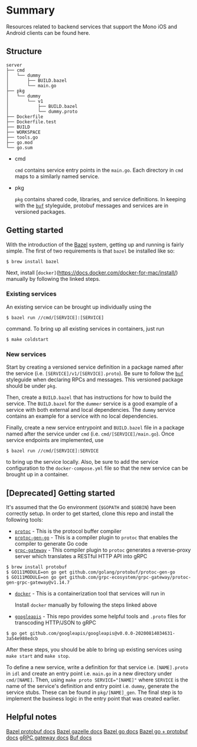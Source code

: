 # Summary

Resources related to backend services that support the Mono iOS and Android clients can be found here.

## Structure

```
server
├── cmd
│   └── dummy
│       ├── BUILD.bazel
│       └── main.go
├── pkg
│   └── dummy
│       └── v1
│           ├── BUILD.bazel
│           └── dummy.proto
├── Dockerfile
├── Dockerfile.test
├── BUILD
├── WORKSPACE
├── tools.go
├── go.mod
└── go.sum
```

* cmd

   `cmd` contains service entry points in the `main.go`. Each directory in `cmd` maps to a similarly named service.

* pkg

   `pkg` contains shared code, libraries, and service definitions. In keeping with the [`buf`](https://buf.build/docs/style-guide/#files-and-packages) styleguide,
   protobuf messages and services are in versioned packages.

## Getting started

With the introduction of the [Bazel](https://bazel.build/) system, getting up and running is fairly simple. The first of two requirements is that `bazel` be installed like so:

```
$ brew install bazel
```
Next, install [`docker]`(https://docs.docker.com/docker-for-mac/install/) manually by following the linked steps.

### Existing services

An existing service can be brought up individually using the
```
$ bazel run //cmd/[SERVICE]:[SERVICE]
```
command. To bring up all existing services in containers, just run
```
$ make coldstart
```

### New services

Start by creating a versioned service definition in a package named after the service (i.e. `[SERVICE]/v1/[SERVICE].proto`). Be sure to follow
the [`buf`](https://buf.build/docs/style-guide/#services) styleguide when declaring RPCs and messages. This versioned package should be under `pkg`.

Then, create a `BUILD.bazel` that has instructions for how to build the service. The `BUILD.bazel` for the `dummer` service is a good example of a service with both external and local
dependencies. The `dummy` service contains an example for a service with no local dependencies.

Finally, create a new service entrypoint and `BUILD.bazel` file in a package named after the service under `cmd` (i.e. `cmd/[SERVICE]/main.go`). Once service endpoints
are implemented, use
```
$ bazel run //cmd/[SERVICE]:SERVICE
```
to bring up the service locally. Also, be sure to add the service configuration to the `docker-compose.yml` file so that the new service can be brought up in a container.

## [Deprecated] Getting started

It's assumed that the Go environment (`$GOPATH` and `$GOBIN`) have been correctly setup. In order to get started, clone this repo and install the following tools:
* [`protoc`](https://grpc.io/docs/protoc-installation/) - This is the protocol buffer compiler
* [`protoc-gen-go`](https://grpc.io/docs/languages/go/quickstart/) - This is a compiler plugin to `protoc` that enables the compiler to generate Go code
* [`grpc-gateway`](https://github.com/grpc-ecosystem/grpc-gateway/) - This compiler plugin to `protoc` generates a reverse-proxy server which translates a RESTful HTTP API into gRPC

```
$ brew install protobuf
$ GO111MODULE=on go get github.com/golang/protobuf/protoc-gen-go
$ GO111MODULE=on go get github.com/grpc-ecosystem/grpc-gateway/protoc-gen-grpc-gateway@v1.14.7
```

* [`docker`](https://docs.docker.com/docker-for-mac/install/) - This is a containerization tool that services will run in

   Install `docker` manually by following the steps linked above

* [`googleapis`](https://github.com/googleapis/googleapis) - This repo provides some helpful tools and `.proto` files for transcoding HTTP/JSON to gRPC

```
$ go get github.com/googleapis/googleapis@v0.0.0-20200814034631-3a54e988edcb
```

After these steps, you should be able to bring up existing services using `make start` and `make stop`.

To define a new service, write a definition for that service i.e. `[NAME].proto` in `idl` and create an entry point i.e. `main.go` in a new directory
under `cmd/[NAME]`. Then, using `make proto SERVICE="[NAME]"` where `SERVICE` is the name of the service's definition and entry point i.e. `dummy`, generate
the service stubs. These can be found in `pkg/[NAME]_gen`. The final step is to implement the business logic in the entry point that was created earlier.

## Helpful notes

[Bazel protobuf docs](https://github.com/bazelbuild/rules_proto)
[Bazel gazelle docs](https://github.com/bazelbuild/bazel-gazelle/blob/master/repository.rst)
[Bazel go docs](https://github.com/bazelbuild/rules_go)
[Bazel go + protobuf docs](https://github.com/bazelbuild/rules_go/blob/master/proto/core.rst)
[gRPC gateway docs](https://github.com/grpc-ecosystem/grpc-gateway)
[Buf docs](https://buf.build/docs/introduction)

